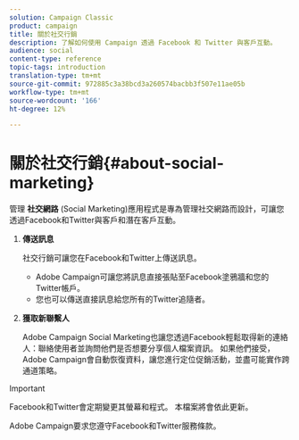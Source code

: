 ```yaml
---
solution: Campaign Classic
product: campaign
title: 關於社交行銷
description: 了解如何使用 Campaign 透過 Facebook 和 Twitter 與客戶互動。
audience: social
content-type: reference
topic-tags: introduction
translation-type: tm+mt
source-git-commit: 972885c3a38bcd3a260574bacbb3f507e11ae05b
workflow-type: tm+mt
source-wordcount: '166'
ht-degree: 12%

---
```



# 關於社交行銷{#about-social-marketing}

管理 **社交網路** (Social Marketing)應用程式是專為管理社交網路而設計，可讓您透過Facebook和Twitter與客戶和潛在客戶互動。

1. **傳送訊息**

   社交行銷可讓您在Facebook和Twitter上傳送訊息。

   * Adobe Campaign可讓您將訊息直接張貼至Facebook塗鴉牆和您的Twitter帳戶。
   * 您也可以傳送直接訊息給您所有的Twitter追隨者。

1. **獲取新聯繫人**

   Adobe Campaign Social Marketing也讓您透過Facebook輕鬆取得新的連絡人：聯絡使用者並詢問他們是否想要分享個人檔案資訊。 如果他們接受，Adobe Campaign會自動恢復資料，讓您進行定位促銷活動，並盡可能實作跨通道策略。

>[!IMPORTANT]
>
>Facebook和Twitter會定期變更其螢幕和程式。 本檔案將會依此更新。
>
>Adobe Campaign要求您遵守Facebook和Twitter服務條款。
